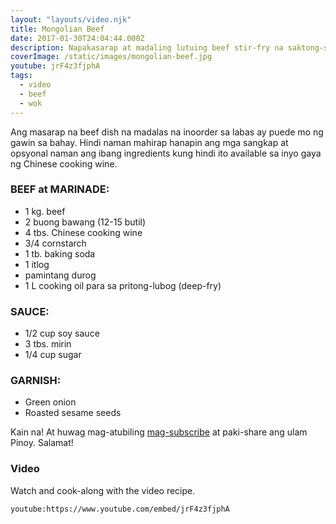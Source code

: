 ```yaml
---
layout: "layouts/video.njk"
title: Mongolian Beef
date: 2017-01-30T24:04:44.000Z
description: Napakasarap at madaling lutuing beef stir-fry na saktong-sakto ulam.
coverImage: /static/images/mongolian-beef.jpg
youtube: jrF4z3fjphA
tags:
  - video
  - beef
  - wok
---
```



Ang masarap na beef dish na madalas na inoorder sa labas ay puede mo ng gawin sa bahay. Hindi naman mahirap hanapin ang mga sangkap at opsyonal naman ang ibang ingredients kung hindi ito available sa inyo gaya ng Chinese cooking wine.


### BEEF at MARINADE:

* 1 kg. beef
* 2 buong bawang (12-15 butil)
* 4 tbs. Chinese cooking wine
* 3/4 cornstarch
* 1 tb. baking soda
* 1 itlog
* pamintang durog
* 1 L cooking oil para sa pritong-lubog (deep-fry)


### SAUCE:

* 1/2 cup soy sauce
* 3 tbs. mirin
* 1/4 cup sugar


### GARNISH:

* Green onion
* Roasted sesame seeds


Kain na! At huwag mag-atubiling [mag-subscribe](https://www.youtube.com/user/ulampinoy) at paki-share ang ulam Pinoy. Salamat!


### Video

Watch and cook-along with the video recipe.

`youtube:https://www.youtube.com/embed/jrF4z3fjphA`